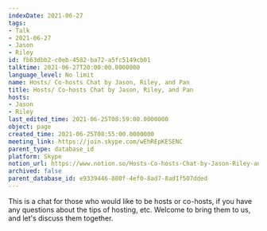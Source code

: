 ```yaml
---
indexDate: 2021-06-27
tags:
- Talk
- 2021-06-27
- Jason
- Riley
id: fb63dbb2-c0eb-4582-ba72-a5fc5149cb01
talktime: 2021-06-27T20:00:00.0000000
language_level: No limit
name: Hosts/ Co-hosts Chat by Jason, Riley, and Pan
title: Hosts/ Co-hosts Chat by Jason, Riley, and Pan
hosts:
- Jason
- Riley
last_edited_time: 2021-06-25T08:59:00.0000000
object: page
created_time: 2021-06-25T08:55:00.0000000
meeting_link: https://join.skype.com/wEhREpKESENC
parent_type: database_id
platform: Skype
notion_url: https://www.notion.so/Hosts-Co-hosts-Chat-by-Jason-Riley-and-Pan-fb63dbb2c0eb4582ba72a5fc5149cb01
archived: false
parent_database_id: e9339446-880f-4ef0-8ad7-8ad1f507dded
---
```


This is a chat for those who would like to be hosts or co-hosts, if you have any questions about the tips of hosting, etc. Welcome to bring them to us, and let's discuss them together.

